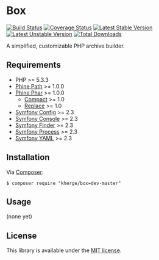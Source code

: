 Box
===

[![Build Status][]](https://travis-ci.org/kherge/Box)
[![Coverage Status][]](https://coveralls.io/r/kherge/Box?branch=master)
[![Latest Stable Version][]](https://packagist.org/packages/kherge/box)
[![Latest Unstable Version][]](https://packagist.org/packages/kherge/box)
[![Total Downloads][]](https://packagist.org/packages/kherge/box)

A simplified, customizable PHP archive builder.

Requirements
------------

- PHP >= 5.3.3
- [Phine Path][] >= 1.0.0
- [Phine Phar][] >= 1.0.0
    - [Compact][] >= 1.0
    - [Replace][] >= 1.0
- [Symfony Config][] >= 2.3
- [Symfony Console][] >= 2.3
- [Symfony Finder][] >= 2.3
- [Symfony Process][] >= 2.3
- [Symfony YAML][] >= 2.3

Installation
------------

Via [Composer][]:

    $ composer require "kherge/box=dev-master"

Usage
-----

(none yet)

License
-------

This library is available under the [MIT license](LICENSE).

[Build Status]: https://travis-ci.org/kherge/Box.png?branch=master
[Coverage Status]: https://coveralls.io/repos/kherge/Box/badge.png?branch=master
[Latest Stable Version]: https://poser.pugx.org/kherge/box/v/stable.png
[Latest Unstable Version]: https://poser.pugx.org/kherge/box/v/unstable.png
[Total Downloads]: https://poser.pugx.org/kherge/box/downloads.png

[Phine Path]: https://github.com/phine/lib-path
[Phine Phar]: https://github.com/phine/lib-phar
[Compact]: https://github.com/phine/lib-phar-compact
[Replace]: https://github.com/phine/lib-phar-replace
[Symfony Config]: https://github.com/symfony/Config
[Symfony Console]: https://github.com/symfony/Console
[Symfony Finder]: https://github.com/symfony/Finder
[Symfony Process]: https://github.com/symfony/Process
[Symfony YAML]: https://github.com/symfony/Yaml
[Composer]: http://getcomposer.org/
